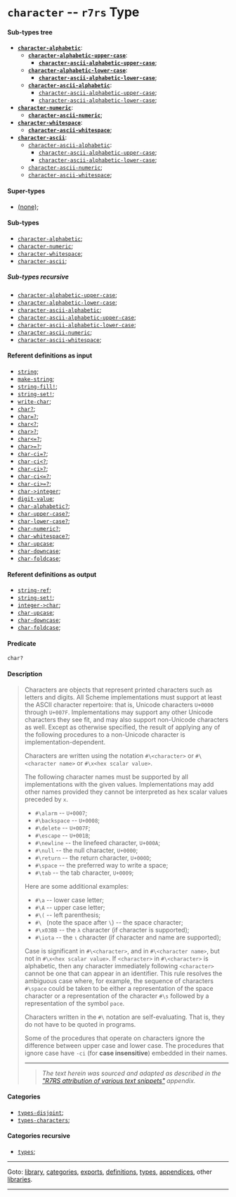

<a id='type__r7rs__character'></a>

# `character` -- `r7rs` Type


<a id='type__r7rs__character__sub-types-tree'></a>

#### Sub-types tree

* **[`character-alphabetic`](../../r7rs/types/character-alphabetic.md#type__r7rs__character-alphabetic)**:
  * **[`character-alphabetic-upper-case`](../../r7rs/types/character-alphabetic-upper-case.md#type__r7rs__character-alphabetic-upper-case)**:
    * **[`character-ascii-alphabetic-upper-case`](../../r7rs/types/character-ascii-alphabetic-upper-case.md#type__r7rs__character-ascii-alphabetic-upper-case)**;
  * **[`character-alphabetic-lower-case`](../../r7rs/types/character-alphabetic-lower-case.md#type__r7rs__character-alphabetic-lower-case)**:
    * **[`character-ascii-alphabetic-lower-case`](../../r7rs/types/character-ascii-alphabetic-lower-case.md#type__r7rs__character-ascii-alphabetic-lower-case)**;
  * **[`character-ascii-alphabetic`](../../r7rs/types/character-ascii-alphabetic.md#type__r7rs__character-ascii-alphabetic)**:
    * [`character-ascii-alphabetic-upper-case`](../../r7rs/types/character-ascii-alphabetic-upper-case.md#type__r7rs__character-ascii-alphabetic-upper-case);
    * [`character-ascii-alphabetic-lower-case`](../../r7rs/types/character-ascii-alphabetic-lower-case.md#type__r7rs__character-ascii-alphabetic-lower-case);
* **[`character-numeric`](../../r7rs/types/character-numeric.md#type__r7rs__character-numeric)**:
  * **[`character-ascii-numeric`](../../r7rs/types/character-ascii-numeric.md#type__r7rs__character-ascii-numeric)**;
* **[`character-whitespace`](../../r7rs/types/character-whitespace.md#type__r7rs__character-whitespace)**:
  * **[`character-ascii-whitespace`](../../r7rs/types/character-ascii-whitespace.md#type__r7rs__character-ascii-whitespace)**;
* **[`character-ascii`](../../r7rs/types/character-ascii.md#type__r7rs__character-ascii)**:
  * [`character-ascii-alphabetic`](../../r7rs/types/character-ascii-alphabetic.md#type__r7rs__character-ascii-alphabetic):
    * [`character-ascii-alphabetic-upper-case`](../../r7rs/types/character-ascii-alphabetic-upper-case.md#type__r7rs__character-ascii-alphabetic-upper-case);
    * [`character-ascii-alphabetic-lower-case`](../../r7rs/types/character-ascii-alphabetic-lower-case.md#type__r7rs__character-ascii-alphabetic-lower-case);
  * [`character-ascii-numeric`](../../r7rs/types/character-ascii-numeric.md#type__r7rs__character-ascii-numeric);
  * [`character-ascii-whitespace`](../../r7rs/types/character-ascii-whitespace.md#type__r7rs__character-ascii-whitespace);


<a id='type__r7rs__character__super-types'></a>

#### Super-types

 * [(none)](../../r7rs/types/_index.md#toc__r7rs__types);


<a id='type__r7rs__character__sub-types'></a>

#### Sub-types

 * [`character-alphabetic`](../../r7rs/types/character-alphabetic.md#type__r7rs__character-alphabetic);
 * [`character-numeric`](../../r7rs/types/character-numeric.md#type__r7rs__character-numeric);
 * [`character-whitespace`](../../r7rs/types/character-whitespace.md#type__r7rs__character-whitespace);
 * [`character-ascii`](../../r7rs/types/character-ascii.md#type__r7rs__character-ascii);


<a id='type__r7rs__character__sub-types-recursive'></a>

##### Sub-types recursive

 * [`character-alphabetic-upper-case`](../../r7rs/types/character-alphabetic-upper-case.md#type__r7rs__character-alphabetic-upper-case);
 * [`character-alphabetic-lower-case`](../../r7rs/types/character-alphabetic-lower-case.md#type__r7rs__character-alphabetic-lower-case);
 * [`character-ascii-alphabetic`](../../r7rs/types/character-ascii-alphabetic.md#type__r7rs__character-ascii-alphabetic);
 * [`character-ascii-alphabetic-upper-case`](../../r7rs/types/character-ascii-alphabetic-upper-case.md#type__r7rs__character-ascii-alphabetic-upper-case);
 * [`character-ascii-alphabetic-lower-case`](../../r7rs/types/character-ascii-alphabetic-lower-case.md#type__r7rs__character-ascii-alphabetic-lower-case);
 * [`character-ascii-numeric`](../../r7rs/types/character-ascii-numeric.md#type__r7rs__character-ascii-numeric);
 * [`character-ascii-whitespace`](../../r7rs/types/character-ascii-whitespace.md#type__r7rs__character-ascii-whitespace);


<a id='type__r7rs__character__referent-definitions-input'></a>

#### Referent definitions as input

 * [`string`](../../r7rs/definitions/string.md#definition__r7rs__string);
 * [`make-string`](../../r7rs/definitions/make-string.md#definition__r7rs__make-string);
 * [`string-fill!`](../../r7rs/definitions/string-fill_21.md#definition__r7rs__string-fill_21);
 * [`string-set!`](../../r7rs/definitions/string-set_21.md#definition__r7rs__string-set_21);
 * [`write-char`](../../r7rs/definitions/write-char.md#definition__r7rs__write-char);
 * [`char?`](../../r7rs/definitions/char_3f.md#definition__r7rs__char_3f);
 * [`char=?`](../../r7rs/definitions/char_3d_3f.md#definition__r7rs__char_3d_3f);
 * [`char<?`](../../r7rs/definitions/char_3c_3f.md#definition__r7rs__char_3c_3f);
 * [`char>?`](../../r7rs/definitions/char_3e_3f.md#definition__r7rs__char_3e_3f);
 * [`char<=?`](../../r7rs/definitions/char_3c_3d_3f.md#definition__r7rs__char_3c_3d_3f);
 * [`char>=?`](../../r7rs/definitions/char_3e_3d_3f.md#definition__r7rs__char_3e_3d_3f);
 * [`char-ci=?`](../../r7rs/definitions/char-ci_3d_3f.md#definition__r7rs__char-ci_3d_3f);
 * [`char-ci<?`](../../r7rs/definitions/char-ci_3c_3f.md#definition__r7rs__char-ci_3c_3f);
 * [`char-ci>?`](../../r7rs/definitions/char-ci_3e_3f.md#definition__r7rs__char-ci_3e_3f);
 * [`char-ci<=?`](../../r7rs/definitions/char-ci_3c_3d_3f.md#definition__r7rs__char-ci_3c_3d_3f);
 * [`char-ci>=?`](../../r7rs/definitions/char-ci_3e_3d_3f.md#definition__r7rs__char-ci_3e_3d_3f);
 * [`char->integer`](../../r7rs/definitions/char-_3e_integer.md#definition__r7rs__char-_3e_integer);
 * [`digit-value`](../../r7rs/definitions/digit-value.md#definition__r7rs__digit-value);
 * [`char-alphabetic?`](../../r7rs/definitions/char-alphabetic_3f.md#definition__r7rs__char-alphabetic_3f);
 * [`char-upper-case?`](../../r7rs/definitions/char-upper-case_3f.md#definition__r7rs__char-upper-case_3f);
 * [`char-lower-case?`](../../r7rs/definitions/char-lower-case_3f.md#definition__r7rs__char-lower-case_3f);
 * [`char-numeric?`](../../r7rs/definitions/char-numeric_3f.md#definition__r7rs__char-numeric_3f);
 * [`char-whitespace?`](../../r7rs/definitions/char-whitespace_3f.md#definition__r7rs__char-whitespace_3f);
 * [`char-upcase`](../../r7rs/definitions/char-upcase.md#definition__r7rs__char-upcase);
 * [`char-downcase`](../../r7rs/definitions/char-downcase.md#definition__r7rs__char-downcase);
 * [`char-foldcase`](../../r7rs/definitions/char-foldcase.md#definition__r7rs__char-foldcase);


<a id='type__r7rs__character__referent-definitions-output'></a>

#### Referent definitions as output

 * [`string-ref`](../../r7rs/definitions/string-ref.md#definition__r7rs__string-ref);
 * [`string-set!`](../../r7rs/definitions/string-set_21.md#definition__r7rs__string-set_21);
 * [`integer->char`](../../r7rs/definitions/integer-_3e_char.md#definition__r7rs__integer-_3e_char);
 * [`char-upcase`](../../r7rs/definitions/char-upcase.md#definition__r7rs__char-upcase);
 * [`char-downcase`](../../r7rs/definitions/char-downcase.md#definition__r7rs__char-downcase);
 * [`char-foldcase`](../../r7rs/definitions/char-foldcase.md#definition__r7rs__char-foldcase);


<a id='type__r7rs__character__predicate'></a>

#### Predicate

````
char?
````


<a id='type__r7rs__character__description'></a>

#### Description

> Characters are objects that represent printed characters such as
> letters and digits.
> All Scheme implementations must support at least the ASCII character
> repertoire: that is, Unicode characters `U+0000` through `U+007F`.
> Implementations may support any other Unicode characters they see fit,
> and may also support non-Unicode characters as well.
> Except as otherwise specified, the result of applying any of the
> following procedures to a non-Unicode character is implementation-dependent.
> 
> Characters are written using the notation `#\<character>`
> or `#\<character name>` or
> `#\x<hex scalar value>`.
> 
> The following character names must be supported
> by all implementations with the given values.
> Implementations may add other names
> provided they cannot be interpreted as hex scalar values preceded by `x`.
> 
>   * `#\alarm` -- `U+0007`;
>   * `#\backspace` -- `U+0008`;
>   * `#\delete` -- `U+007F`;
>   * `#\escape` -- `U+001B`;
>   * `#\newline` -- the linefeed character, `U+000A`;
>   * `#\null` -- the null character, `U+0000`;
>   * `#\return` -- the return character, `U+000D`;
>   * `#\space` -- the preferred way to write a space;
>   * `#\tab` -- the tab character, `U+0009`;
> 
> Here are some additional examples:
> 
>   * `#\a` -- lower case letter;
>   * `#\A` -- upper case letter;
>   * `#\(` -- left parenthesis;
>   * `#\ ` (note the space after `\`) -- the space character;
>   * `#\x03BB` -- the `λ` character (if character is supported);
>   * `#\iota` -- the `ι` character (if character and name are supported);
> 
> Case is significant in `#\<character>`, and in
> `#\<character name>`,
> but not in `#\x<hex scalar value>`.
> If `<character>` in
> `#\<character>` is alphabetic, then any character
> immediately following `<character>` cannot be one that can appear in an identifier.
> This rule resolves the ambiguous case where, for
> example, the sequence of characters `#\space`
> could be taken to be either a representation of the space character or a
> representation of the character `#\s` followed
> by a representation of the symbol `pace`.
> 
> Characters written in the `#\` notation are self-evaluating.
> That is, they do not have to be quoted in programs.
> 
> Some of the procedures that operate on characters ignore the
> difference between upper case and lower case.  The procedures that
> ignore case have `-ci` (for __case insensitive__) embedded in their names.
> 
> 
> ----
> > *The text herein was sourced and adapted as described in the ["R7RS attribution of various text snippets"](../../r7rs/appendices/attribution.md#appendix__r7rs__attribution) appendix.*


<a id='type__r7rs__character__categories'></a>

#### Categories

 * [`types-disjoint`](../../r7rs/categories/types-disjoint.md#category__r7rs__types-disjoint);
 * [`types-characters`](../../r7rs/categories/types-characters.md#category__r7rs__types-characters);


<a id='type__r7rs__character__categories-recursive'></a>

#### Categories recursive

 * [`types`](../../r7rs/categories/types.md#category__r7rs__types);

----

Goto: [library](../../r7rs/_index.md#library__r7rs), [categories](../../r7rs/categories/_index.md#toc__r7rs__categories), [exports](../../r7rs/exports/_index.md#toc__r7rs__exports), [definitions](../../r7rs/definitions/_index.md#toc__r7rs__definitions), [types](../../r7rs/types/_index.md#toc__r7rs__types), [appendices](../../r7rs/appendices/_index.md#toc__r7rs__appendices), other [libraries](../../_libraries.md#toc__libraries).

----

